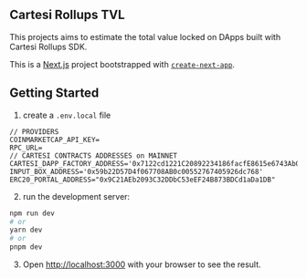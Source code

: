 ## Cartesi Rollups TVL

This projects aims to estimate the total value locked on DApps built with Cartesi Rollups SDK.

This is a [Next.js](https://nextjs.org/) project bootstrapped with [`create-next-app`](https://github.com/vercel/next.js/tree/canary/packages/create-next-app).

## Getting Started

1. create a `.env.local` file
```
// PROVIDERS
COINMARKETCAP_API_KEY=
RPC_URL=
// CARTESI CONTRACTS ADDRESSES on MAINNET
CARTESI_DAPP_FACTORY_ADDRESS='0x7122cd1221C20892234186facfE8615e6743Ab02'
INPUT_BOX_ADDRESS='0x59b22D57D4f067708AB0c00552767405926dc768'
ERC20_PORTAL_ADDRESS="0x9C21AEb2093C32DDbC53eEF24B873BDCd1aDa1DB"
```

2. run the development server:

```bash
npm run dev
# or
yarn dev
# or
pnpm dev
```

3. Open [http://localhost:3000](http://localhost:3000) with your browser to see the result.